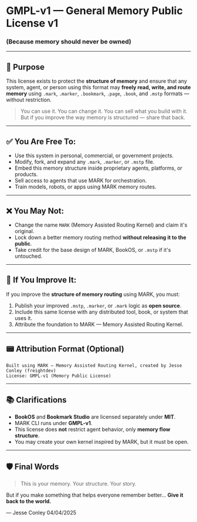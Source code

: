 # GMPL-v1 — General Memory Public License v1

### (Because memory should never be owned)

---

## 🧠 Purpose

This license exists to protect the **structure of memory** and ensure that any system, agent, or person using this format may **freely read, write, and route memory** using `.mark`, `.marker`, `.bookmark`, `.page`, `.book`, and `.mstp` formats — without restriction.

> You can use it. You can change it. You can sell what you build with it.
> But if you improve the way memory is structured — share that back.

---

## ✅ You Are Free To:

* Use this system in personal, commercial, or government projects.
* Modify, fork, and expand any `.mark`, `.marker`, or `.mstp` file.
* Embed this memory structure inside proprietary agents, platforms, or products.
* Sell access to agents that use MARK for orchestration.
* Train models, robots, or apps using MARK memory routes.

---

## ❌ You May Not:

* Change the name `MARK` (Memory Assisted Routing Kernel) and claim it's original.
* Lock down a better memory routing method **without releasing it to the public**.
* Take credit for the base design of MARK, BookOS, or `.mstp` if it's untouched.

---

## 🔁 If You Improve It:

If you improve the **structure of memory routing** using MARK, you must:

1. Publish your improved `.mstp`, `.marker`, or `.mark` logic as **open source**.
2. Include this same license with any distributed tool, book, or system that uses it.
3. Attribute the foundation to MARK — Memory Assisted Routing Kernel.

---

## 📟 Attribution Format (Optional)

```
Built using MARK — Memory Assisted Routing Kernel, created by Jesse Conley (freightdev)
License: GMPL-v1 (Memory Public License)
```

---

## 📚 Clarifications

* **BookOS** and **Bookmark Studio** are licensed separately under **MIT**.
* MARK CLI runs under **GMPL-v1**.
* This license does **not** restrict agent behavior, only **memory flow structure**.
* You may create your own kernel inspired by MARK, but it must be open.

---

## 🛡️ Final Words

> This is your memory.
> Your structure.
> Your story.

But if you make something that helps everyone remember better...
**Give it back to the world.**

— Jesse Conley
04/04/2025
